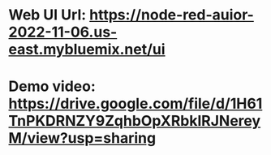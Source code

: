 # Web UI Url: https://node-red-auior-2022-11-06.us-east.mybluemix.net/ui
# Demo video: https://drive.google.com/file/d/1H61TnPKDRNZY9ZqhbOpXRbklRJNereyM/view?usp=sharing
